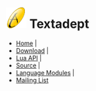 # ![](images/icon.png) Textadept

* [Home](http://foicica.com/textadept) |
* [Download](http://foicica.com/textadept/download) |
* [Lua API](http://foicica.com/textadept/api) |
* [Source](http://foicica.com/hg/textadept) |
* [Language Modules](http://foicica.com/hg) |
* [Mailing List](http://foicica.com/lists)
